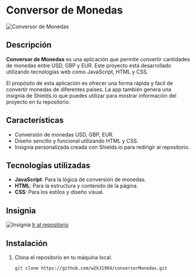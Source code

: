 # Conversor de Monedas
![Conversor de Monedas](https://img.shields.io/badge/Conversor%20de%20Monedas-USD%2C%20GBP%2C%20EUR-blue)

## Descripción
**Conversor de Monedas** es una aplicación que permite convertir cantidades de monedas entre USD, GBP y EUR. Este proyecto está desarrollado utilizando tecnologías web como JavaScript, HTML y CSS. 

El propósito de esta aplicación es ofrecer una forma rápida y fácil de convertir monedas de diferentes países. La app también genera una insignia de Shields.io que puedes utilizar para mostrar información del proyecto en tu repositorio.

## Características
- Conversión de monedas USD, GBP, EUR.
- Diseño sencillo y funcional utilizando HTML y CSS.
- Insignia personalizada creada con Shields.io para redirigir al repositorio.

## Tecnologías utilizadas
- **JavaScript**: Para la lógica de conversión de monedas.
- **HTML**: Para la estructura y contenido de la página.
- **CSS**: Para los estilos y diseño visual.

## Insignia
![Insignia](https://img.shields.io/badge/Repositorio-Click%20here-blue)
[Ir al repositorio](https://github.com/w2k31984/conversorMonedas.git)

## Instalación
1. Clona el repositorio en tu máquina local.
   ```bash
   git clone https://github.com/w2k31984/conversorMonedas.git
